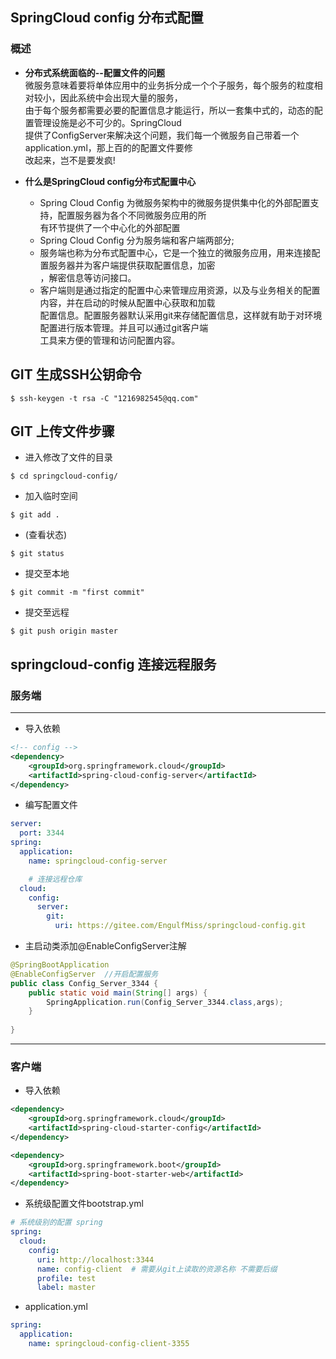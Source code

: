 ## SpringCloud config 分布式配置
### 概述
- **分布式系统面临的--配置文件的问题**  
微服务意味着要将单体应用中的业务拆分成一个个子服务，每个服务的粒度相对较小，因此系统中会出现大量的服务，  
由于每个服务都需要必要的配置信息才能运行，所以一套集中式的，动态的配置管理设施是必不可少的。SpringCloud  
提供了ConfigServer来解决这个问题，我们每一个微服务自己带着一个application.yml，那上百的的配置文件要修  
改起来，岂不是要发疯!

- **什么是SpringCloud config分布式配置中心**  
  - Spring Cloud Config 为微服务架构中的微服务提供集中化的外部配置支持，配置服务器为各个不同微服务应用的所  
有环节提供了一个中心化的外部配置  
  - Spring Cloud Config 分为服务端和客户端两部分;  
  - 服务端也称为分布式配置中心，它是一个独立的微服务应用，用来连接配置服务器并为客户端提供获取配置信息，加密  
，解密信息等访问接口。  
  - 客户端则是通过指定的配置中心来管理应用资源，以及与业务相关的配置内容，并在启动的时候从配置中心获取和加载  
配置信息。配置服务器默认采用git来存储配置信息，这样就有助于对环境配置进行版本管理。并且可以通过git客户端  
工具来方便的管理和访问配置内容。

## GIT 生成SSH公钥命令
```git
$ ssh-keygen -t rsa -C "1216982545@qq.com"
```

## GIT 上传文件步骤
- 进入修改了文件的目录
```git
$ cd springcloud-config/
```

- 加入临时空间
```git
$ git add .
```

- (查看状态)
```git
$ git status
```

- 提交至本地
```git
$ git commit -m "first commit"
```

- 提交至远程
```git
$ git push origin master
```

## springcloud-config 连接远程服务
### 服务端
_____
- 导入依赖
```xml
<!-- config -->
<dependency>
    <groupId>org.springframework.cloud</groupId>
    <artifactId>spring-cloud-config-server</artifactId>
</dependency>
```

- 编写配置文件
```yml
server:
  port: 3344
spring:
  application:
    name: springcloud-config-server

    # 连接远程仓库
  cloud:
    config:
      server:
        git:
          uri: https://gitee.com/EngulfMiss/springcloud-config.git
```

- 主启动类添加@EnableConfigServer注解
```java
@SpringBootApplication
@EnableConfigServer  //开启配置服务
public class Config_Server_3344 {
    public static void main(String[] args) {
        SpringApplication.run(Config_Server_3344.class,args);
    }
    
}
```
_____
### 客户端
- 导入依赖
```xml
<dependency>
    <groupId>org.springframework.cloud</groupId>
    <artifactId>spring-cloud-starter-config</artifactId>
</dependency>

<dependency>
    <groupId>org.springframework.boot</groupId>
    <artifactId>spring-boot-starter-web</artifactId>
</dependency>
```
- 系统级配置文件bootstrap.yml
```yml
# 系统级别的配置 spring
spring:
  cloud:
    config:
      uri: http://localhost:3344
      name: config-client  # 需要从git上读取的资源名称 不需要后缀
      profile: test
      label: master
```

- application.yml
```yml
spring:
  application:
    name: springcloud-config-client-3355
```


